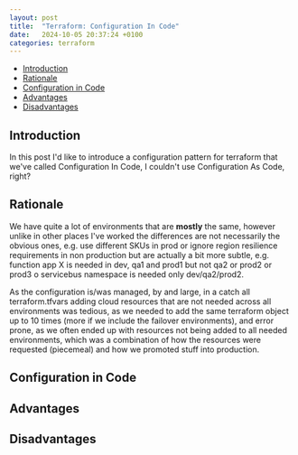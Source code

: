 ```yaml
---
layout: post
title:  "Terraform: Configuration In Code"
date:   2024-10-05 20:37:24 +0100
categories: terraform
---
```


- [Introduction](#introduction)
- [Rationale](#rationale)
- [Configuration in Code](#configuration-in-code)
- [Advantages](#advantages)
- [Disadvantages](#disadvantages)



## Introduction

In this post I'd like to introduce a configuration pattern for terraform that we've called Configuration In Code, I couldn't use Configuration As Code, right?

## Rationale

We have quite a lot of environments that are **mostly** the same, however unlike in other places I've worked the differences are not necessarily the obvious ones, e.g. use different SKUs in prod or ignore region resilience requirements in non production but are actually a bit more subtle, e.g. function app X is needed in dev, qa1 and prod1 but not qa2 or prod2 or prod3 o servicebus namespace is needed only dev/qa2/prod2.

As the configuration is/was managed, by and large, in a catch all terraform.tfvars adding cloud resources that are not needed across all environments was tedious, as we needed to add the same terraform object up to 10 times (more if we include the failover environments), and error prone, as we often ended up with resources not being added to all needed environments, which was a combination of how the resources were requested (piecemeal) and how we promoted stuff into production.

## Configuration in Code


## Advantages

## Disadvantages
